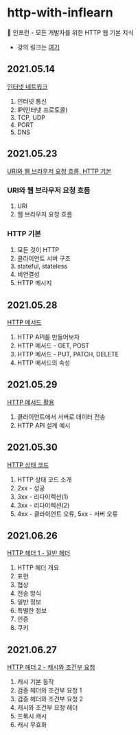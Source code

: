 # http-with-inflearn
🌱 인프런 - 모든 개발자를 위한 HTTP 웹 기본 지식
- 강의 링크는 [여기](https://www.inflearn.com/course/http-%EC%9B%B9-%EB%84%A4%ED%8A%B8%EC%9B%8C%ED%81%AC/dashboard)
## 2021.05.14
[인터넷 네트워크](TIL/20210514.md)
1. 인터넷 통신
2. IP(인터넷 프로토콜)
3. TCP, UDP
4. PORT
5. DNS

## 2021.05.23
[URI와 웹 브라우저 요청 흐름, HTTP 기본](TIL/20210523.md)
### URI와 웹 브라우저 요청 흐름
1. URI
2. 웹 브라우저 요청 흐름
### HTTP 기본
1. 모든 것이 HTTP
2. 클라이언트 서버 구조
3. stateful, stateless
4. 비연결성
5. HTTP 메시지

## 2021.05.28
[HTTP 메서드](TIL/20210528.md)
1. HTTP API를 만들어보자
2. HTTP 메서드 - GET, POST
3. HTTP 메서드 - PUT, PATCH, DELETE
4. HTTP 메서드의 속성

## 2021.05.29
[HTTP 메서드 활용](TIL/20210529.md)
1. 클라이언트에서 서버로 데이터 전송
2. HTTP API 설계 예시

## 2021.05.30
[HTTP 상태 코드](TIL/20210530.md)
1. HTTP 상태 코드 소개
2. 2xx - 성공
3. 3xx - 리다이렉션(1)
4. 3xx - 리다이렉션(2)
5. 4xx - 클라이언트 오류, 5xx - 서버 오류

## 2021.06.26
[HTTP 헤더 1 - 일반 헤더](TIL/20210626.md)
1. HTTP 헤더 개요
2. 표현
3. 협상
4. 전송 방식
5. 일반 정보
6. 특별한 정보
7. 인증
8. 쿠키

## 2021.06.27
[HTTP 헤더 2 - 캐시와 조건부 요청](TIL/20210627.md)
1. 캐시 기본 동작
2. 검증 헤더와 조건부 요청 1
3. 검증 헤더와 조건부 요청 2
4. 캐시와 조건부 요청 헤더
5. 프록시 캐시
6. 캐시 무효화